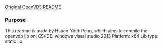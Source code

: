 [Original OpenVDB README](https://github.com/hsuanyuehpeng/openvdb/blob/master/README_OpenVDB.md)

### Purpose
This readme is made by Hsuan-Yueh Peng, which aims to compile the openvdb lib on:
    OS/IDE: windows visual studio 2013
    Platform: x64
    Lib type: static lib

